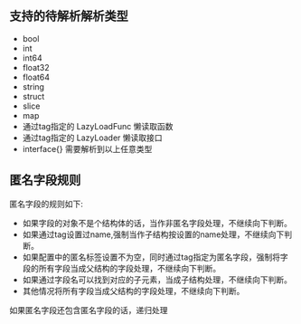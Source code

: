 ## 支持的待解析解析类型

* bool
* int
* int64
* float32
* float64
* string
* struct
* slice
* map
* 通过tag指定的 LazyLoadFunc 懒读取函数
* 通过tag指定的 LazyLoader 懒读取接口
* interface{} 需要解析到以上任意类型


## 匿名字段规则

匿名字段的规则如下:

* 如果字段的对象不是个结构体的话，当作非匿名字段处理，不继续向下判断。
* 如果通过tag设置过name,强制当作子结构按设置的name处理，不继续向下判断。
* 如果配置中的匿名标签设置不为空，同时通过tag指定为匿名字段，强制将字段的所有字段当成父结构的字段处理，不继续向下判断。
* 如果通过字段名可以找到对应的子元素，当成子结构处理，不继续向下判断。
* 其他情况将所有字段当成父结构的字段处理，不继续向下判断。

 如果匿名字段还包含匿名字段的话，递归处理